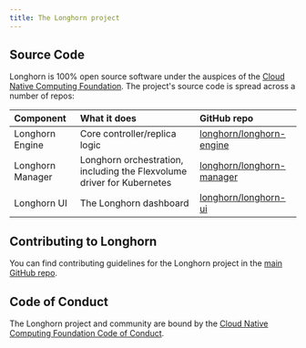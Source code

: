 ```yaml
---
title: The Longhorn project
---
```


## Source Code

Longhorn is 100% open source software under the auspices of the [Cloud Native Computing Foundation](https://cncf.io). The project's source code is spread across a number of repos:

Component | What it does | GitHub repo
:---------|:-------------|:-----------
Longhorn Engine | Core controller/replica logic | [longhorn/longhorn-engine](https://github.com/longhorn/longhorn-engine)
Longhorn Manager | Longhorn orchestration, including the Flexvolume driver for Kubernetes | [longhorn/longhorn-manager](https://github.com/longhorn/longhorn-manager)
Longhorn UI | The Longhorn dashboard | [longhorn/longhorn-ui](https://github.com/longhorn/longhorn-ui)

## Contributing to Longhorn

You can find contributing guidelines for the Longhorn project in the [main GitHub repo](https://github.com/longhorn/longhorn/blob/master/CONTRIBUTING.md).

## Code of Conduct

The Longhorn project and community are bound by the [Cloud Native Computing Foundation Code of Conduct](https://github.com/cncf/foundation/blob/master/code-of-conduct.md).
